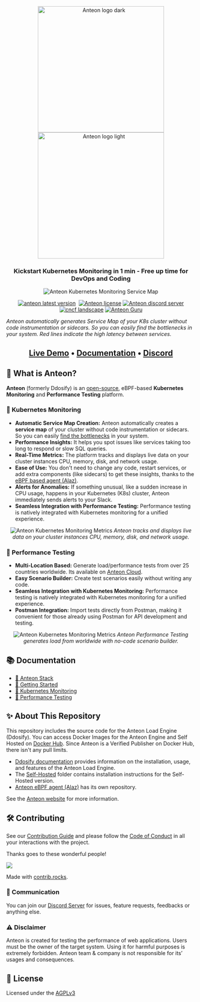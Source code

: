 <div align="center">
    <img src="https://raw.githubusercontent.com/getanteon/anteon/master/assets/anteon-logo-db.svg#gh-dark-mode-only" alt="Anteon logo dark" width="336px" /><br />
    <img src="https://raw.githubusercontent.com/getanteon/anteon/master/assets/anteon-logo-wb.svg#gh-light-mode-only" alt="Anteon logo light" width="336px" /><br />
</div>

<h3 align="center">Kickstart Kubernetes Monitoring in 1 min - Free up time for DevOps and Coding</h3>

<p align="center">
    <img src="https://raw.githubusercontent.com/getanteon/anteon/master/assets/anteon_service_map.png" alt="Anteon Kubernetes Monitoring Service Map" />
    <p align="center">
        <a href="https://github.com/getanteon/anteon/releases" target="_blank"><img src="https://img.shields.io/github/v/release/getanteon/anteon?style=for-the-badge&logo=github&color=orange" alt="anteon latest version" /></a>&nbsp;
        <a href="https://github.com/getanteon/anteon/blob/master/LICENSE" target="_blank"><img src="https://img.shields.io/badge/LICENSE-AGPL--3.0-orange?style=for-the-badge&logo=none" alt="Anteon license" /></a>
        <a href="https://discord.com/invite/9KdnrSUZQg" target="_blank"><img src="https://img.shields.io/discord/898523141788287017?style=for-the-badge&logo=discord&label=DISCORD" alt="Anteon discord server" /></a>
        <a href="https://landscape.cncf.io/?item=observability-and-analysis--observability--anteon" target="_blank"><img src="https://img.shields.io/badge/CNCF%20Landscape-5699C6?style=for-the-badge&logo=cncf&label=cncf" alt="cncf landscape" /></a>
        <a href="https://gurubase.io/g/anteon" target="_blank"><img alt="Anteon Guru" src="https://img.shields.io/badge/Anteon%20Guru-F40003?style=for-the-badge&label=ASK&color=%23F40003">
</a>
    </p>
    <i>Anteon automatically generates Service Map of your K8s cluster without code instrumentation or sidecars. So you can easily find the bottlenecks in your system. Red lines indicate the high latency between services.</i>
</p>

<h2 align="center">
    <a href="https://demo.getanteon.com/" target="_blank">Live Demo</a> •
    <a href="https://getanteon.com/docs" target="_blank">Documentation</a> •
    <a href="https://discord.com/invite/9KdnrSUZQg" target="_blank">Discord</a>
</h2>

## 🐝 What is Anteon?

**Anteon** (formerly Ddosify) is an [open-source](https://github.com/getanteon/anteon), eBPF-based **Kubernetes Monitoring** and **Performance Testing** platform.

### 🔎 Kubernetes Monitoring

- **Automatic Service Map Creation:** Anteon automatically creates a **service map** of your cluster without code instrumentation or sidecars. So you can easily [find the bottlenecks](https://getanteon.com/docs/kubernetes-monitoring/#finding-bottlenecks) in your system.
- **Performance Insights:** It helps you spot issues like services taking too long to respond or slow SQL queries.
- **Real-Time Metrics:** The platform tracks and displays live data on your cluster instances CPU, memory, disk, and network usage.
- **Ease of Use:** You don't need to change any code, restart services, or add extra components (like sidecars) to get these insights, thanks to the [eBPF based agent (Alaz)](https://github.com/getanteon/alaz).
- **Alerts for Anomalies:** If something unusual, like a sudden increase in CPU usage, happens in your Kubernetes (K8s) cluster, Anteon immediately sends alerts to your Slack.
- **Seamless Integration with Performance Testing:** Performance testing is natively integrated with Kubernetes monitoring for a unified experience.

<p align="center">
<img src="https://raw.githubusercontent.com/getanteon/anteon/master/assets/anteon_metrics.png" alt="Anteon Kubernetes Monitoring Metrics" />
<i>Anteon tracks and displays live data on your cluster instances CPU, memory, disk, and network usage.</i>
</p>

### 🔨 Performance Testing

- **Multi-Location Based:** Generate load/performance tests from over 25 countries worldwide. Its available on [Anteon Cloud](https://getanteon.com/).
- **Easy Scenario Builder:** Create test scenarios easily without writing any code.
- **Seamless Integration with Kubernetes Monitoring:** Performance testing is natively integrated with Kubernetes monitoring for a unified experience.
- **Postman Integration:** Import tests directly from Postman, making it convenient for those already using Postman for API development and testing.

<p align="center">
<img src="https://raw.githubusercontent.com/getanteon/anteon/master/assets/anteon_performance_testing.png" alt="Anteon Kubernetes Monitoring Metrics" />
<i>Anteon Performance Testing generates load from worldwide with no-code scenario builder.</i>
</p>

## 📚 Documentation

- [🐝 Anteon Stack](https://getanteon.com/docs/stack/)
- [🚀 Getting Started](https://getanteon.com/docs/getting-started/)
- [🔎 Kubernetes Monitoring](https://getanteon.com/docs/kubernetes-monitoring/)
- [🔨 Performance Testing](https://getanteon.com/docs/performance-testing/)

## ✨ About This Repository

This repository includes the source code for the Anteon Load Engine (Ddosify). You can access Docker Images for the Anteon Engine and Self Hosted on <a href="https://hub.docker.com/u/ddosify" target="_blank">Docker Hub</a>. Since Anteon is a Verified Publisher on Docker Hub, there isn't any pull limits.

- [Ddosify documentation](https://github.com/getanteon/anteon/tree/master/ddosify_engine) provides information on the installation, usage, and features of the Anteon Load Engine.
- The [Self-Hosted](https://github.com/getanteon/anteon/tree/master/selfhosted) folder contains installation instructions for the Self-Hosted version.
- [Anteon eBPF agent (Alaz)](https://github.com/getanteon/alaz) has its own repository.

See the [Anteon website](https://getanteon.com/) for more information.

## 🛠️ Contributing

See our [Contribution Guide](./CONTRIBUTING.md) and please follow the [Code of Conduct](./CODE_OF_CONDUCT.md) in all your interactions with the project.

Thanks goes to these wonderful people!

<a href="https://github.com/getanteon/anteon/graphs/contributors">
  <img src="https://contrib.rocks/image?repo=getanteon/anteon" />
</a>

Made with [contrib.rocks](https://contrib.rocks).

### 📨 Communication

You can join our [Discord Server](https://discord.com/invite/9KdnrSUZQg) for issues, feature requests, feedbacks or anything else.

### ⚠️ Disclaimer

Anteon is created for testing the performance of web applications. Users must be the owner of the target system. Using it for harmful purposes is extremely forbidden. Anteon team & company is not responsible for its’ usages and consequences.

## 📜 License

Licensed under the [AGPLv3](LICENSE)
